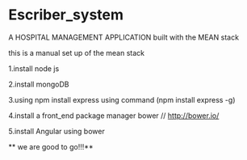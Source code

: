# Escriber_system
A HOSPITAL MANAGEMENT APPLICATION built with the MEAN stack

this is a manual set up of the mean stack


1.install node js

2.install mongoDB

3.using npm install express  using command (npm install express -g)

4.install a front_end package manager bower // http://bower.io/

5.install Angular using bower 


** we are good to go!!!**
